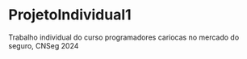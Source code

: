 # ProjetoIndividual1
Trabalho individual do curso programadores cariocas no mercado do seguro, CNSeg 2024
